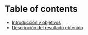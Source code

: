 # Table of contents

* [Introducción y objetivos](README.md)
* [Descripción del resultado obtenido](descripcion-del-resultado-obtenido.md)
